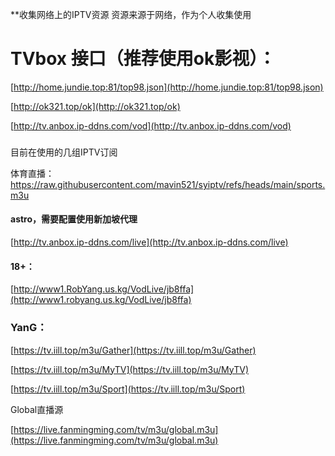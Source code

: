 **收集网络上的IPTV资源 资源来源于网络，作为个人收集使用

# TVbox 接口（推荐使用ok影视）：

[http://home.jundie.top:81/top98.json](http://home.jundie.top:81/top98.json)

[http://ok321.top/ok](http://ok321.top/ok)

[http://tv.anbox.ip-ddns.com/vod](http://tv.anbox.ip-ddns.com/vod)

### 

目前在使用的几组IPTV订阅


体育直播：  https://raw.githubusercontent.com/mavin521/syiptv/refs/heads/main/sports.m3u


#### astro，需要配置使用新加坡代理

[http://tv.anbox.ip-ddns.com/live](http://tv.anbox.ip-ddns.com/live)

#### 18+：

[http://www1.RobYang.us.kg/VodLive/jb8ffa](http://www1.robyang.us.kg/VodLive/jb8ffa)

### YanG：

[https://tv.iill.top/m3u/Gather](https://tv.iill.top/m3u/Gather)

[https://tv.iill.top/m3u/MyTV](https://tv.iill.top/m3u/MyTV)

[https://tv.iill.top/m3u/Sport](https://tv.iill.top/m3u/Sport)


Global直播源

[https://live.fanmingming.com/tv/m3u/global.m3u](https://live.fanmingming.com/tv/m3u/global.m3u)


